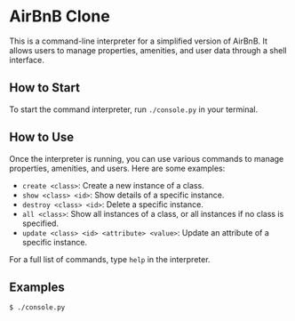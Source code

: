 # AirBnB Clone

This is a command-line interpreter for a simplified version of AirBnB. It allows users to manage properties, amenities, and user data through a shell interface.

## How to Start

To start the command interpreter, run `./console.py` in your terminal.

## How to Use

Once the interpreter is running, you can use various commands to manage properties, amenities, and users. Here are some examples:

- `create <class>`: Create a new instance of a class.
- `show <class> <id>`: Show details of a specific instance.
- `destroy <class> <id>`: Delete a specific instance.
- `all <class>`: Show all instances of a class, or all instances if no class is specified.
- `update <class> <id> <attribute> <value>`: Update an attribute of a specific instance.

For a full list of commands, type `help` in the interpreter.

## Examples

```sh
$ ./console.py

